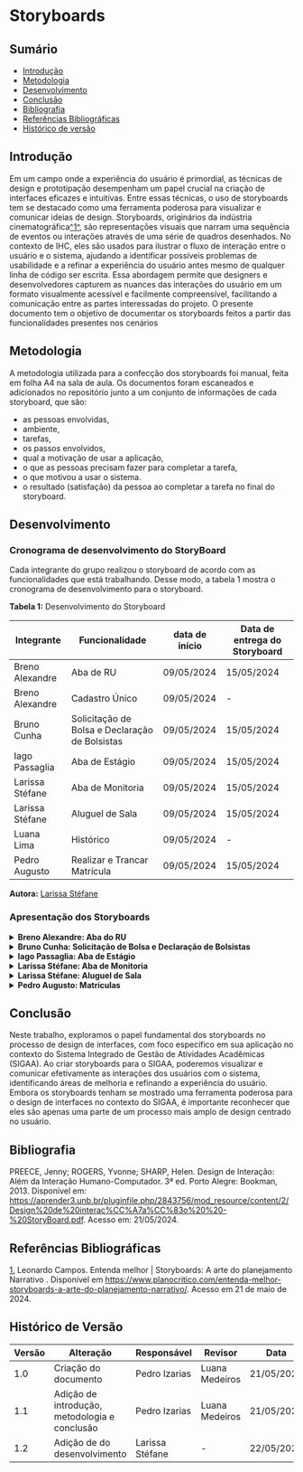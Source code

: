 # Storyboards
## Sumário
* [Introdução](#Introdução)
* [Metodologia](#Metodologia)
* [Desenvolvimento](#Desenvolvimento)
* [Conclusão](#Conclusão)
* [Bibliografia](#Bibliografia)
* [Referências Bibliográficas](#Referências-Bibliográficas)
* [Histórico de versão](#Histórico-de-versão)

## Introdução

Em um campo onde a experiência do usuário é primordial, as técnicas de design e prototipação desempenham um papel crucial na criação de interfaces eficazes e intuitivas. Entre essas técnicas, o uso de storyboards tem se destacado como uma ferramenta poderosa para visualizar e comunicar ideias de design. Storyboards, originários da indústria cinematográfica<a id="anchor_1" href="#REF1">^1^</a>, são representações visuais que narram uma sequência de eventos ou interações através de uma série de quadros desenhados. No contexto de IHC, eles são usados para ilustrar o fluxo de interação entre o usuário e o sistema, ajudando a identificar possíveis problemas de usabilidade e a refinar a experiência do usuário antes mesmo de qualquer linha de código ser escrita. Essa abordagem permite que designers e desenvolvedores capturem as nuances das interações do usuário em um formato visualmente acessível e facilmente compreensível, facilitando a comunicação entre as partes interessadas do projeto.
O presente documento tem o objetivo de documentar os storyboards feitos a partir das funcionalidades presentes nos cenários

## Metodologia
A metodologia utilizada para a confecção dos storyboards foi manual, feita em folha A4 na sala de aula. Os documentos foram escaneados e adicionados no repositório junto a um conjunto de informações de cada storyboard, que são: 
- as pessoas envolvidas,
- ambiente,
- tarefas,
- os passos envolvidos,
- qual a motivação de usar a aplicação,
- o que as pessoas precisam fazer para completar a tarefa,
- o que motivou a usar o sistema.
- o resultado (satisfação) da pessoa ao completar a tarefa no final do storyboard.

## Desenvolvimento

### Cronograma de desenvolvimento do StoryBoard

Cada integrante do grupo realizou o storyboard de acordo com as funcionalidades que está trabalhando. Desse modo, a tabela 1 mostra o cronograma de desenvolvimento para o storyboard.

**Tabela 1:** Desenvolvimento do Storyboard 

| Integrante | Funcionalidade | data de início | Data de entrega do Storyboard |
| - | - | - | - |
| Breno Alexandre | Aba de RU | 09/05/2024 | 15/05/2024 |
| Breno Alexandre | Cadastro Único | 09/05/2024 | - |
| Bruno Cunha | Solicitação de Bolsa e Declaração de Bolsistas  | 09/05/2024 | 15/05/2024 |
| Iago Passaglia| Aba de Estágio | 09/05/2024 | 15/05/2024 |
| Larissa Stéfane | Aba de Monitoria | 09/05/2024 | 15/05/2024 |
| Larissa Stéfane | Aluguel de Sala | 09/05/2024 | 15/05/2024 |
| Luana Lima | Histórico | 09/05/2024 | - |
| Pedro Augusto | Realizar e Trancar Matrícula | 09/05/2024 | 15/05/2024 |

**Autora:** [Larissa Stéfane](https://github.com/SkywalkerSupreme)

### Apresentação dos Storyboards

<details>
  <summary size="20"><b> Breno Alexandre: Aba do RU </b></summary> 

<div align="center">
    Imagem 1:  Aba do RU – Storyboard
    <br>
    <img src="https://raw.githubusercontent.com/Interacao-Humano-Computador/2024.1-SIGAA/main/docs/Midia/storyboard/RU/WhatsApp%20Image%202024-05-21%20at%2021.58.54.jpeg">
    <br>
     Fonte:  Breno Alexandre
    <br>
</div>

<div align="center">
    Imagem 2:  Aba do RU – Análise Textual
    <br>
    <img src="https://raw.githubusercontent.com/Interacao-Humano-Computador/2024.1-SIGAA/main/docs/Midia/storyboard/RU/Screenshot%20from%202024-05-22%2002-56-11.png">
    <br>
     Fonte:  Breno Alexandre
    <br>
</div>

</details>

<details>
  <summary size="20"><b> Bruno Cunha: Solicitação de Bolsa e Declaração de Bolsistas </b></summary> 

<div align="center">
    Imagem 3:    Solicitação de Bolsa e Declaração de Bolsistas
    <br>
    <img src="https://raw.githubusercontent.com/Interacao-Humano-Computador/2024.1-SIGAA/main/docs/Midia/storyboard/Bolsas/Screenshot%20from%202024-05-22%2002-58-25.png">
    <br>
     Fonte:  Bruno Cunha
    <br>
</div>

</details>

<details>
  <summary size="20"><b> Iago Passaglia: Aba de Estágio </b></summary> 

<div align="center">
    Imagem 4:  Aba de Estágio 
    <br>
    <img src="https://raw.githubusercontent.com/Interacao-Humano-Computador/2024.1-SIGAA/main/docs/Midia/storyboard/Est%C3%A1gio/Screenshot%20from%202024-05-22%2002-59-31.png">
    <br>
     Fonte: Iago Passaglia
    <br>
</div>

</details>

<details>
  <summary size="20"><b>Larissa Stéfane: Aba de Monitoria </b></summary> 

<div align="center">
    Imagem 5:  Aba de Monitoria – Storyboard parte 1
    <br>
    <img src="https://raw.githubusercontent.com/Interacao-Humano-Computador/2024.1-SIGAA/main/docs/Midia/storyboard/AbaMonitoria/WhatsApp%20Image%202024-05-22%20at%2002.49.56.jpeg">
    <br>
     Fonte:  Larissa Stéfane
    <br>
</div>

<div align="center">
    Imagem 6:  Aba de Monitoria – Storyboard parte 2
    <br>
    <img src="https://raw.githubusercontent.com/Interacao-Humano-Computador/2024.1-SIGAA/main/docs/Midia/storyboard/AbaMonitoria/WhatsApp%20Image%202024-05-22%20at%2002.49.56%20(1).jpeg">
    <br>
     Fonte:  Larissa Stéfane
    <br>
</div>

<div align="center">
    Imagem 7:  Aba de Monitoria – Análise Textual parte 1
    <br>
    <img src="https://raw.githubusercontent.com/Interacao-Humano-Computador/2024.1-SIGAA/main/docs/Midia/storyboard/AbaMonitoria/WhatsApp%20Image%202024-05-22%20at%2002.49.57.jpeg">
    <br>
     Fonte:  Larissa Stéfane
    <br>
</div>

<div align="center">
    Imagem 8:  Aba de Monitoria – Análise Textual parte 2
    <br>
    <img src="https://github.com/Interacao-Humano-Computador/2024.1-SIGAA/blob/main/docs/Midia/storyboard/AbaMonitoria/WhatsApp%20Image%202024-05-22%20at%2002.49.57%20(1).jpeg">
    <br>
     Fonte:  Larissa Stéfane
    <br>
</div>

</details>

<details>
  <summary size="20"><b>Larissa Stéfane: Aluguel de Sala </b></summary> 

<div align="center">
    Imagem 9:  Aluguel de Sala – Storyboard 
    <br>
    <img src="https://raw.githubusercontent.com/Interacao-Humano-Computador/2024.1-SIGAA/main/docs/Midia/storyboard/AluguelSala/WhatsApp%20Image%202024-05-22%20at%2002.49.03.jpeg">
    <br>
     Fonte:  Larissa Stéfane
    <br>
</div>

<div align="center">
    Imagem 10: Aluguel de Sala – Análise Textual parte 1
    <br>
    <img src="https://raw.githubusercontent.com/Interacao-Humano-Computador/2024.1-SIGAA/main/docs/Midia/storyboard/AluguelSala/WhatsApp%20Image%202024-05-22%20at%2002.49.03%20(1).jpeg">
    <br>
     Fonte:  Larissa Stéfane
    <br>
</div>

<div align="center">
    Imagem 11:  Aba de Monitoria – Análise Textual parte 2
    <br>
    <img src="https://raw.githubusercontent.com/Interacao-Humano-Computador/2024.1-SIGAA/main/docs/Midia/storyboard/AluguelSala/WhatsApp%20Image%202024-05-22%20at%2002.49.04.jpeg">
    <br>
     Fonte:  Larissa Stéfane
    <br>
</div>

</details>

<details>
  <summary size="20"><b> Pedro Augusto: Matrículas </b></summary> 

<div align="center">
    Imagem 1:  Matrículas – Storyboard
    <br>
    <img src="https://raw.githubusercontent.com/Interacao-Humano-Computador/2024.1-SIGAA/main/docs/Midia/storyboard/Matricula/WhatsApp%20Image%202024-05-21%20at%2018.49.51%20(1).jpeg">
    <br>
     Fonte:  Pedro Augusto
    <br>
</div>

<div align="center">
    Imagem 2:  Matrículas – Análise Textual
    <br>
    <img src="https://raw.githubusercontent.com/Interacao-Humano-Computador/2024.1-SIGAA/main/docs/Midia/storyboard/Matricula/WhatsApp%20Image%202024-05-21%20at%2018.49.51.jpeg">
    <br>
     Fonte:  Pedro Augusto
    <br>
</div>

</details>

## Conclusão
Neste trabalho, exploramos o papel fundamental dos storyboards no processo de design de interfaces, com foco específico em sua aplicação no contexto do Sistema Integrado de Gestão de Atividades Acadêmicas (SIGAA). Ao criar storyboards para o SIGAA, poderemos visualizar e comunicar efetivamente as interações dos usuários com o sistema, identificando áreas de melhoria e refinando a experiência do usuário. Embora os storyboards tenham se mostrado uma ferramenta poderosa para o design de interfaces no contexto do SIGAA, é importante reconhecer que eles são apenas uma parte de um processo mais amplo de design centrado no usuário.

## Bibliografia
PREECE, Jenny; ROGERS, Yvonne; SHARP, Helen. Design de Interação: Além da Interação Humano-Computador. 3ª ed. Porto Alegre: Bookman, 2013. Disponível em: https://aprender3.unb.br/pluginfile.php/2843756/mod_resource/content/2/Design%20de%20interac%CC%A7a%CC%83o%20%20-%20StoryBoard.pdf. Acesso em: 21/05/2024.

## Referências Bibliográficas
<a id="REF1" href="#anchor_1">1.</a> Leonardo Campos. Entenda melhor | Storyboards: A arte do planejamento Narrativo . Disponível em https://www.planocritico.com/entenda-melhor-storyboards-a-arte-do-planejamento-narrativo/. Acesso em 21 de maio de 2024.
## Histórico de Versão

| Versão | Alteração                                | Responsável     | Revisor         | Data       |
| ------ | ---------------------------------------- | --------------- | --------------- | ---------- |
| 1.0    | Criação do documento                     | Pedro Izarias   | Luana Medeiros | 21/05/2024 |
| 1.1    | Adição de introdução, metodologia e conclusão| Pedro Izarias   | Luana Medeiros | 21/05/2024 |
| 1.2    | Adição de do desenvolvimento | Larissa Stéfane   | - | 22/05/2024 |

